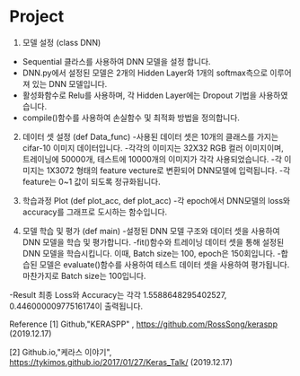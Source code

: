 # Project

1. 모델 설정 (class DNN)
- Sequential 클라스를 사용하여 DNN 모델을 설정 합니다.
- DNN.py에서 설정된 모델은 2개의 Hidden Layer와 1개의 softmax측으로 이루어져 있는 DNN 모델입니다.
- 활성화함수로 Relu를 사용하며, 각 Hidden Layer에는 Dropout 기법을 사용하였습니다.
- compile()함수를 사용하여 손실함수 및 최적화 방법을 정의합니다.

2. 데이터 셋 설정 (def Data_func)
-사용된 데이터 셋은 10개의 클래스를 가지는 cifar-10 이미지 데이터입니다.
-각각의 이미지는 32X32 RGB 컬러 이미지이며, 트레이닝에 50000개, 테스트에 10000개의 이미지가 각각 사용되었습니다.
-각 이미지는 1X3072 형태의 feature vecture로 변환되어 DNN모델에 입력됩니다.
-각 feature는 0~1 값이 되도록 정규화됩니다.

3. 학습과정 Plot (def plot_acc, def plot_acc)
-각 epoch에서 DNN모델의 loss와 accuracy를 그래프로 도시하는 함수입니다.

4. 모델 학습 및 평가 (def main)
-설정된 DNN 모델 구조와 데이터 셋을 사용하여 DNN 모델을 학습 및 평가합니다.
-fit()함수와 트레이닝 데이터 셋을 통해 설정된 DNN 모델을 학습시킵니다. 이때, Batch size는 100, epoch은 150회입니다.
-합습된 모델은 evaluate()함수를 사용하여 테스트 데이터 셋을 사용하여 평가됩니다. 마찬가지로 Batch size는 100입니다.

-Result
최종 Loss와 Accuracy는 각각 1.5588648295402527, 0.44600000977516174이 출력됩니다.




Reference
[1] Github,"KERASPP" , https://github.com/RossSong/keraspp (2019.12.17)

[2] Github.io,"케라스 이야기",  https://tykimos.github.io/2017/01/27/Keras_Talk/ (2019.12.17)
